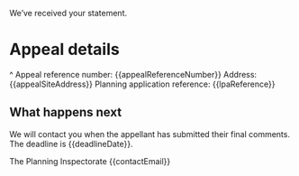 We’ve received your statement.

# Appeal details

^ Appeal reference number: {{appealReferenceNumber}}
Address: {{appealSiteAddress}}
Planning application reference: {{lpaReference}}

## What happens next

We will contact you when the appellant has submitted their final comments. The deadline is {{deadlineDate}}.

The Planning Inspectorate
{{contactEmail}}
